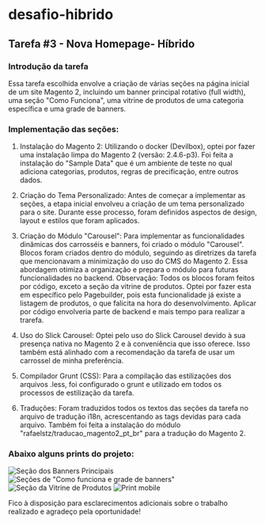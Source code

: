 # desafio-hibrido
## Tarefa #3 - Nova Homepage- Híbrido

### Introdução da tarefa

Essa tarefa escolhida envolve a criação de várias seções na página inicial de um site Magento 2, incluindo um banner principal rotativo (full width), uma seção "Como Funciona", uma vitrine de produtos de uma categoria específica e uma grade de banners.


### Implementação das seções: 

1. Instalação do Magento 2: Utilizando o docker (Devilbox), optei por fazer uma instalação limpa do Magento 2 (versão: 2.4.6-p3). Foi feita a instalação do "Sample Data" que é um ambiente de teste no qual adiciona categorias,
produtos, regras de precificação, entre outros dados.  

2. Criação do Tema Personalizado:
Antes de começar a implementar as seções, a etapa inicial envolveu a criação de um tema personalizado para o site. Durante esse processo, foram definidos aspectos de design, layout e estilos que foram aplicados.

3. Criação do Módulo "Carousel":
Para implementar as funcionalidades dinâmicas dos carrosséis e banners, foi criado o módulo "Carousel". Blocos foram criados dentro do módulo, seguindo as diretrizes da tarefa que mencionavam a minimização do uso do CMS do Magento 2. Essa abordagem otimiza a organização e prepara o módulo para futuras funcionalidades no backend.
    Observação: Todos os blocos foram feitos por código, exceto a seção da vitrine de produtos. Optei por fazer esta em específico pelo Pagebuilder, pois esta funcionalidade já existe a listagem de produtos, o que falicita na hora do desenvolvimento. Aplicar por código envolveria parte de backend e mais tempo para realizar a trarefa. 

4. Uso do Slick Carousel:
Optei pelo uso do Slick Carousel devido à sua presença nativa no Magento 2 e à conveniência que isso oferece. Isso também está alinhado com a recomendação da tarefa de usar um carrossel de minha preferência.

5. Compilador Grunt (CSS): 
Para a compilação das estilizações dos arquivos .less, foi configurado o grunt e utilizado em todos os processos de estilização da tarefa. 

6. Traduções: 
Foram traduzidos todos os textos das seções da tarefa no arquivo de tradução i18n, acrescentando as tags devidas para cada arquivo. Também foi feita a instalação do módulo "rafaelstz/traducao_magento2_pt_br" para a tradução do Magento 2.

### Abaixo alguns prints do projeto:

![Seção dos Banners Principais](docs/image-banner.png)
![Seções de "Como funciona e grade de banners"](docs/image-2.png)
![Seção da Vitrine de Produtos](docs/image3.png)
![Print mobile](docs/desafio-hibrido-mobile.png)

Fico à disposição para esclarecimentos adicionais sobre o trabalho realizado e agradeço pela oportunidade!
